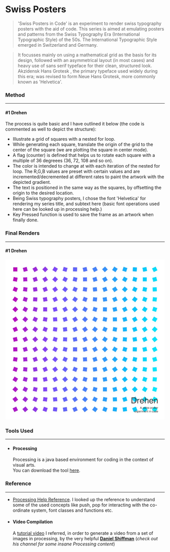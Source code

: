 # Swiss Posters

> 'Swiss Posters in Code' is an experiment to render swiss typography posters with the aid of code. This series is aimed at emulating posters and patterns from the Swiss Typography Era (International Typographic Style) of the 50s. The International Typographic Style emerged in Switzerland and Germany. 

>    It focusses mainly on using a mathematical grid as the basis for its design, followed with an asymmetrical layout (in most cases) and heavy use of sans serif typeface for their clean, structured look. 
   Akzidensk Hans Grotesk , the primary typeface used widely during this era; was revised to form Neue Hans Grotesk, more commonly known as 'Helvetica'.

### Method
---
#### #1 Drehen
The process is quite basic and I have outlined it below (the code is commented as well to depict the structure):
 - Illustrate a grid of squares with a nested for loop.
 - While generating each  square, translate the origin of the grid to the center of the square (we are plotting the square in center mode).
 - A flag (counter) is defined that helps us to rotate each square with a multiple of 36 degreees (36, 72, 108 and so on).
 - The color is intended to change at with each iteration of the nested for loop. The R,G,B values are preset with certain values and are incremented/decremented at different rates to paint the artwork with the depicted gradient.
 - The text is positioned in the same way as the squares, by offsetting the origin to the desired location.
 - Being Swiss typography posters, I chose the font 'Helvetica' for rendering my series title, and subtext here (basic font operations used here can be looked up in processing help.)
 - Key Pressed function is used to save the frame as an artwork when finally done.

### Final Renders
---
#### #1 Drehen
![Drehen](https://github.com/IllusionInk/Processing_Swiss-Posters/blob/master/Art%20Renders/Drehen_art.jpg)


### Tools Used
---

 - #### Processing
 
   Processing is a java based environment for coding in the context of visual arts.  
   You can download the tool [here](https://processing.org/download/).
   

### Reference
---
 - [Processing Help Reference](https://processing.org/reference).
   I looked up the reference to understand some of the used concepts like push, pop for interacting with the co-ordinate system, font classes and functions etc.

 - #### Video Compilation
 
   A [tutorial video](https://www.youtube.com/watch?v=G2hI9XL6oyk) I referred, in order to generate a video from a set of images in processing, by the very helpful [**Daniel Shiffman**](https://www.youtube.com/channel/UCvjgXvBlbQiydffZU7m1_aw) (*check out his channel for some insane Processing content*)















